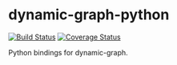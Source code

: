 dynamic-graph-python
====================

[![Build Status](https://travis-ci.org/stack-of-tasks/dynamic-graph-python.png?branch=master)](https://travis-ci.org/stack-of-tasks/dynamic-graph-python)
[![Coverage Status](https://coveralls.io/repos/stack-of-tasks/dynamic-graph-python/badge.png)](https://coveralls.io/r/stack-of-tasks/dynamic-graph-python)

Python bindings for dynamic-graph.